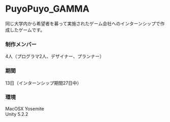 # PuyoPuyo_GAMMA
同じ大学内から希望者を募って実施されたゲーム会社へのインターンシップで作成したゲームです。</br>


### 制作メンバー
4人（プログラマ2人、デザイナー、プランナー）

### 期間
13日（インターンシップ期間27日中）

### 環境
MacOSX Yosemite</br>
Unity 5.2.2


